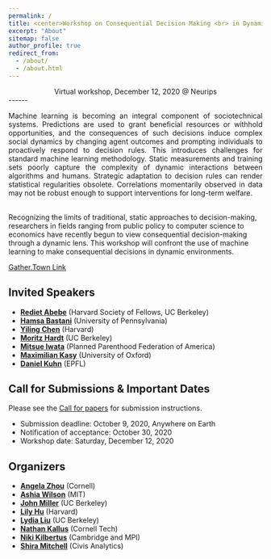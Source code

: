 ```yaml
---
permalink: /
title: <center>Workshop on Consequential Decision Making <br> in Dynamic Environments</center>
excerpt: "About"
sitemap: false
author_profile: true
redirect_from: 
  - /about/
  - /about.html
---
```

<center> Virtual workshop, December 12, 2020 @ Neurips</center>
------
<p style="text-align: justify;">
Machine learning is becoming an integral component of sociotechnical
systems. Predictions are used to grant beneficial resources or
withhold opportunities, and the consequences of such decisions induce complex
social dynamics by changing agent outcomes and prompting individuals to
proactively respond to decision rules. This introduces challenges for standard
machine learning methodology. Static measurements and training sets poorly
capture the complexity of dynamic interactions between algorithms and humans.
Strategic adaptation to decision rules can render statistical regularities
obsolete. Correlations momentarily observed in data may not be robust enough to
support interventions for long-term welfare. <br><br>

Recognizing the limits of traditional, static approaches to decision-making,
researchers in fields ranging from public policy to computer science to
economics have recently begun to view consequential decision-making through a
dynamic lens. This workshop will confront the use of machine learning to make
consequential decisions in dynamic environments. 

[Gather.Town Link](https://neurips.gather.town/app/y2VG8424bFBvPFDn/CDDE)

</p>

Invited Speakers
------
* **[Rediet Abebe](https://www.cs.cornell.edu/~red/)** (Harvard Society of Fellows, UC Berkeley)
* **[Hamsa Bastani](https://hamsabastani.github.io/)** (University of Pennsylvania)
* **[Yiling Chen](https://yiling.seas.harvard.edu/)**  (Harvard)
* **[Moritz Hardt](https://mrtz.org/)**                (UC Berkeley)
* **[Mitsue Iwata](http://www.mitsueiwata.com/bio/)**  (Planned Parenthood Federation of America)
* **[Maximilian Kasy](https://maxkasy.github.io/home/)** (University of Oxford)
* **[Daniel Kuhn](https://people.epfl.ch/daniel.kuhn)**  (EPFL)

Call for Submissions & Important Dates
------
Please see the [Call for papers](/cfp/) for submission instructions.

* Submission deadline: October 9, 2020, Anywhere on Earth
* Notification of acceptance: October 30, 2020 
* Workshop date: Saturday, December 12, 2020

Organizers
------
* **[Angela Zhou](https://people.orie.cornell.edu/az434/)** (Cornell)
* **[Ashia Wilson](https://www.ashiawilson.com/)** (MIT)
* **[John Miller](https://people.eecs.berkeley.edu/~miller_john/)** (UC Berkeley)
* **[Lily Hu](https://scholar.harvard.edu/lilyhu)** (Harvard)
* **[Lydia Liu](http://people.eecs.berkeley.edu/~lydiatliu)** (UC Berkeley)
* **[Nathan Kallus](http://www.nathankallus.com/)** (Cornell Tech)
* **[Niki Kilbertus](www.nikikilbertus.info)** (Cambridge and MPI)
* **[Shira Mitchell](shiraqotj@gmail.com)** (Civis Analytics)
